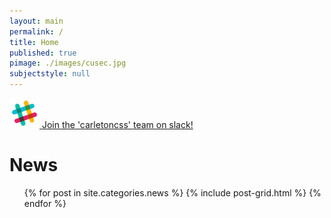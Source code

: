 ```yaml
---
layout: main
permalink: /
title: Home
published: true
pimage: ./images/cusec.jpg
subjectstyle: null
---
```


<div class="content-wrap">
  <a href="https://carletoncss.slack.com/signup" class="flex-center-align" target="_blank">
    <img src="./images/Slack-528.png" alt="Slack" height="48" width="48">
    Join the 'carletoncss' team on slack!
  </a>
	<div class='feed'>
		<h1 class='skinny-underline'>News</h1>
		<div class="tiles">
		<!--ul class="dash-list">
			{% for post in site.categories.news %}
				{% include post-list.html %}
			{% endfor %}
		</ul-->
    <ul class="dash-list">
			{% for post in site.categories.news %}
				{% include post-grid.html %}
			{% endfor %}
		</ul>
		</div>
    </div>
</div>
